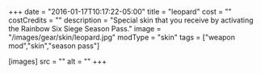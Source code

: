 +++
date = "2016-01-17T10:17:22-05:00"
title = "leopard"
cost = ""
costCredits = ""
description = "Special skin that you receive by activating the Rainbow Six Siege Season Pass."
image = "/images/gear/skin/leopard.jpg"
modType = "skin"
tags = ["weapon mod","skin","season pass"]

[images]
  src = ""
  alt = ""
+++

